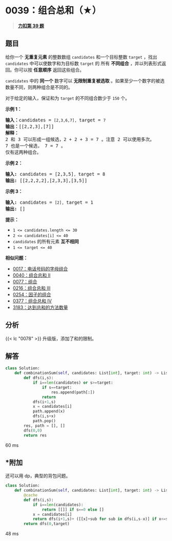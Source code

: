 # 0039：组合总和（★）


> <u>**[力扣第 39 题](https://leetcode.cn/problems/combination-sum/)**</u>

## 题目

<p>给你一个 <strong>无重复元素</strong> 的整数数组 <code>candidates</code> 和一个目标整数 <code>target</code> ，找出 <code>candidates</code> 中可以使数字和为目标数 <code>target</code> 的 所有<em> </em><strong>不同组合</strong> ，并以列表形式返回。你可以按 <strong>任意顺序</strong> 返回这些组合。</p>

<p><code>candidates</code> 中的 <strong>同一个</strong> 数字可以 <strong>无限制重复被选取</strong> 。如果至少一个数字的被选数量不同，则两种组合是不同的。 </p>

<p>对于给定的输入，保证和为 <code>target</code> 的不同组合数少于 <code>150</code> 个。</p>



<p><strong>示例 1：</strong></p>

<pre>
<strong>输入：</strong>candidates = <code>[2,3,6,7], </code>target = <code>7</code>
<strong>输出：</strong>[[2,2,3],[7]]
<strong>解释：</strong>
2 和 3 可以形成一组候选，2 + 2 + 3 = 7 。注意 2 可以使用多次。
7 也是一个候选， 7 = 7 。
仅有这两种组合。</pre>

<p><strong>示例 2：</strong></p>

<pre>
<strong>输入: </strong>candidates = [2,3,5]<code>, </code>target = 8
<strong>输出: </strong>[[2,2,2,2],[2,3,3],[3,5]]</pre>

<p><strong>示例 3：</strong></p>

<pre>
<strong>输入: </strong>candidates = <code>[2], </code>target = 1
<strong>输出: </strong>[]
</pre>



<p><strong>提示：</strong></p>

<ul>
<li><code>1 &lt;= candidates.length &lt;= 30</code></li>
<li><code>2 &lt;= candidates[i] &lt;= 40</code></li>
<li><code>candidates</code> 的所有元素 <strong>互不相同</strong></li>
<li><code>1 &lt;= target &lt;= 40</code></li>
</ul>


**相似问题：**
- [0017：电话号码的字母组合](/leetcode/0017)
- [0040：组合总和 II](/leetcode/0040)
- [0077：组合](/leetcode/0077)
- [0216：组合总和 III](/leetcode/0216)
- [0254：因子的组合](/leetcode/0254)
- [0377：组合总和 Ⅳ](/leetcode/0377)
- [3183：达到总和的方法数量](/leetcode/3183)


## 分析 

{{< lc "0078" >}} 升级版，添加了和的限制。

## 解答

```python
class Solution:
    def combinationSum(self, candidates: List[int], target: int) -> List[List[int]]:
        def dfs(i,s):
            if i==len(candidates) or s>=target:
                if s==target:
                    res.append(path[:])
                return 
            dfs(i+1,s)
            x = candidates[i]
            path.append(x)
            dfs(i,s+x)
            path.pop()
        res, path = [], []
        dfs(0,0)
        return res
```
60 ms


## *附加

还可以用 dp，典型的背包问题。

```python
class Solution:
    def combinationSum(self, candidates: List[int], target: int) -> List[List[int]]:
        @cache
        def dfs(i,s):
            if i==len(candidates):
                return [[]] if s==0 else []
            x = candidates[i]
            return dfs(i+1,s)+ ([[x]+sub for sub in dfs(i,s-x)] if x<=s else [])
        return dfs(0,target)
```
48 ms
